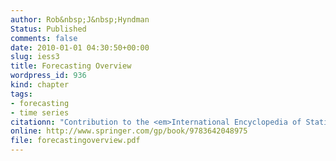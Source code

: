 ```yaml
---
author: Rob&nbsp;J&nbsp;Hyndman
Status: Published
comments: false
date: 2010-01-01 04:30:50+00:00
slug: iess3
title: Forecasting Overview
wordpress_id: 936
kind: chapter
tags:
- forecasting
- time series
citationn: "Contribution to the <em>International Encyclopedia of Statistical Science</em>, ed. Miodrag Lovric, Springer. pp.536-539"
online: http://www.springer.com/gp/book/9783642048975
file: forecastingoverview.pdf
---
```


